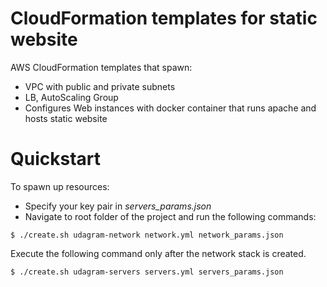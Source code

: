 # CloudFormation templates for static website

AWS CloudFormation templates that spawn:
* VPC with public and private subnets
* LB, AutoScaling Group
* Configures Web instances with docker container that runs apache and hosts static website

# Quickstart

To spawn up resources:
* Specify your key pair in _servers_params.json_
* Navigate to root folder of the project and run the following commands:
```shell
$ ./create.sh udagram-network network.yml network_params.json
```

Execute the following command only after the network stack is created.
```shell
$ ./create.sh udagram-servers servers.yml servers_params.json
```
